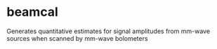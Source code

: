 # beamcal
Generates quantitative estimates for signal amplitudes from mm-wave sources when scanned by mm-wave bolometers
